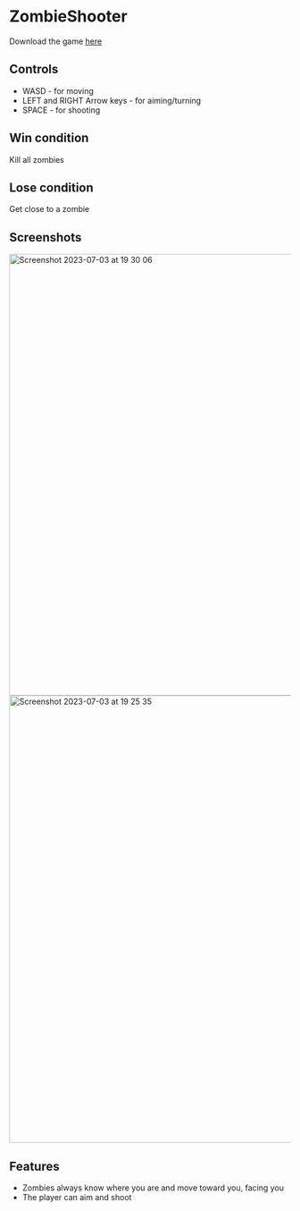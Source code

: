# ZombieShooter
Download the game [here](https://github.com/RipperOnik/ZombieShooter/releases)
## Controls
- WASD - for moving
- LEFT and RIGHT Arrow keys - for aiming/turning 
- SPACE - for shooting

## Win condition
Kill all zombies

## Lose condition
Get close to a zombie

## Screenshots
<img width="790" alt="Screenshot 2023-07-03 at 19 30 06" src="https://github.com/RipperOnik/ZombieShooter/assets/55228345/a1f44e08-ca39-447b-aad6-b3bc89f9d2e4">

<img width="800" alt="Screenshot 2023-07-03 at 19 25 35" src="https://github.com/RipperOnik/ZombieShooter/assets/55228345/31abbad5-cc72-40e0-a32d-e75eb618d4a1">

## Features
- Zombies always know where you are and move toward you, facing you
- The player can aim and shoot


